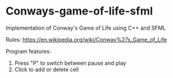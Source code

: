 # Conways-game-of-life-sfml
Implementation of Conway's Game of Life using C++ and SFML

Rules: https://en.wikipedia.org/wiki/Conway%27s_Game_of_Life

Program features:

1) Press "P" to switch between pause and play
2) Click to add or delete cell
